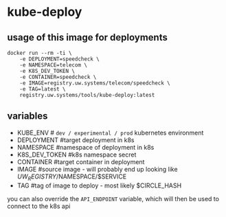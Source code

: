 # kube-deploy

## usage of this image for deployments

	docker run --rm -ti \
		-e DEPLOYMENT=speedcheck \
		-e NAMESPACE=telecom \
		-e K8S_DEV_TOKEN \
		-e CONTAINER=speedcheck \
		-e IMAGE=registry.uw.systems/telecom/speedcheck \
		-e TAG=latest \
		registry.uw.systems/tools/kube-deploy:latest

## variables

- KUBE_ENV # `dev / experimental / prod` kubernetes environment
- DEPLOYMENT #target deployment in k8s
- NAMESPACE #namespace of deployment in k8s
- K8S_DEV_TOKEN #k8s namespace secret
- CONTAINER #target container in deployment
- IMAGE #source image - will probably end up looking like $UW_REGISTRY/$NAMESPACE/$SERVICE
- TAG #tag of image to deploy - most likely $CIRCLE_HASH

you can also override the `API_ENDPOINT` variable, which will then be used to connect to the k8s api
